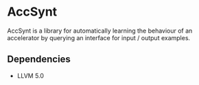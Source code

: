 # AccSynt

AccSynt is a library for automatically learning the behaviour of an accelerator
by querying an interface for input / output examples.

## Dependencies

* LLVM 5.0
